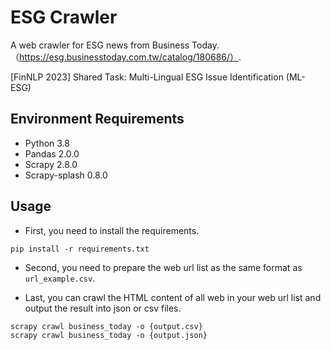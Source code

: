 # ESG Crawler
A web crawler for ESG news from Business Today. （https://esg.businesstoday.com.tw/catalog/180686/）.

[FinNLP 2023] Shared Task: Multi-Lingual ESG Issue Identification (ML-ESG)

## Environment Requirements

- Python 3.8
- Pandas 2.0.0
- Scrapy 2.8.0
- Scrapy-splash 0.8.0


## Usage
- First, you need to install the requirements.
```
pip install -r requirements.txt
```

- Second, you need to prepare the web url list as the same format as `url_example.csv`.

- Last, you can crawl the HTML content of all web in your web url list and output the result into json or csv files.
```
scrapy crawl business_today -o {output.csv}
scrapy crawl business_today -o {output.json}
```

## 